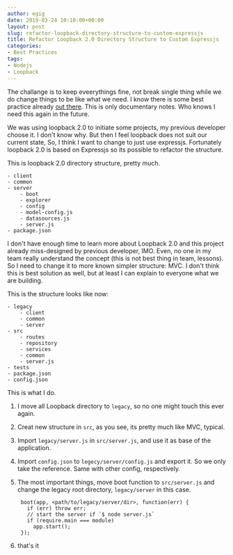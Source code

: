 ```yaml
---
author: egig
date: 2019-03-24 10:10:00+00:00
layout: post
slug: refactor-loopback-directory-structure-to-custom-expressjs
title: Refactor Loopback 2.0 Directory Structure to Custom Expressjs
categories:
- Best Practices
tags:
- Nodejs
- Loopback
---
```


The challange is to keep eveerythings fine, not break single thing while we do change things to be like what we need. I know there is some best practice already [out there](https://github.com/i0natan/nodebestpractices). This is only documentary notes. Who knows I need this again in the future.

We was using loopback 2.0 to initiate some projects, my previous developer choose it. I don't know why. But then I feel loopback does not suit our current state, So, I think I want to change  to just use expressjs. Fortunately loopback 2.0 is based on Expressjs so its possible to refactor the structure.<!-- more -->

This is loopback 2.0 directory structure, pretty much.

	- client
	- common
	- server
		- boot
		- explorer
		- config
		- model-config.js
		- datasources.js
		- server.js
	- package.json


I don't have enough time to learn more about Loopback 2.0 and this project already miss-designed by previous developer, IMO. Even, no one in my team really understand the concept (this is not best thing in team, lessons). So I need to change it to more known simpler structure: MVC. I don't think this is best solution as well, but at least I can explain to everyone what we are building.


This is the structure looks like now:

	- legacy
		- client
		- common
		- server
	- src
		- routes
		- repository
		- services
		- common
		- server.js
	- tests
	- package.json
	- config.json


This is what I do.
1. I move all Loopback directory to `legacy`, so no one might touch this ever again.
2. Creat new structure in `src`, as you see, its pretty much like MVC, typical.
3. Import `legacy/server.js` in  `src/server.js`, and use it as base of the application.
4. Import `config.json` to `legecy/server/config.js` and export it. So we only take the reference. Same with other config, respectively.
4. The most important things, move boot function to `src/server.js` and change the legacy root directory, `legacy/server` in this case.


		boot(app, <path/to/legacy/server/dir>, function(err) {
		  if (err) throw err;
		  // start the server if `$ node server.js`
		  if (require.main === module)
		    app.start();
		});

5. that's it

